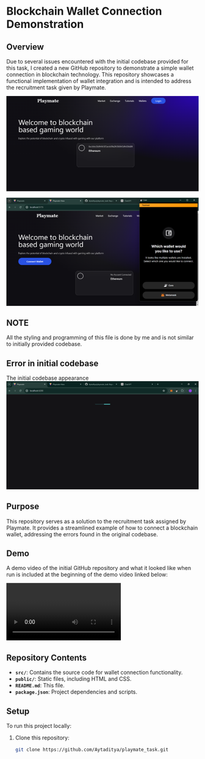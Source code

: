 # Blockchain Wallet Connection Demonstration

## Overview

Due to several issues encountered with the initial codebase provided for this task, I created a new GitHub repository to demonstrate a simple wallet connection in blockchain technology. This repository showcases a functional implementation of wallet integration and is intended to address the recruitment task given by Playmate.

![metamask connection](./metamaskWallet.png)

![permission](/permission.png)

## NOTE

All the styling and programming of this file is done by me and is not similar to initially provided codebase.

## Error in initial codebase
The initial codebase appearance
![error](./error.png)

## Purpose

This repository serves as a solution to the recruitment task assigned by Playmate. It provides a streamlined example of how to connect a blockchain wallet, addressing the errors found in the original codebase.

## Demo

A demo video of the initial GitHub repository and what it looked like when run is included at the beginning of the demo video linked below:

![Video](./video1.mp4)

## Repository Contents

- **`src/`**: Contains the source code for wallet connection functionality.
- **`public/`**: Static files, including HTML and CSS.
- **`README.md`**: This file.
- **`package.json`**: Project dependencies and scripts.

## Setup

To run this project locally:

1. Clone this repository:
   ```bash
   git clone https://github.com/Aytaditya/playmate_task.git
   ```
